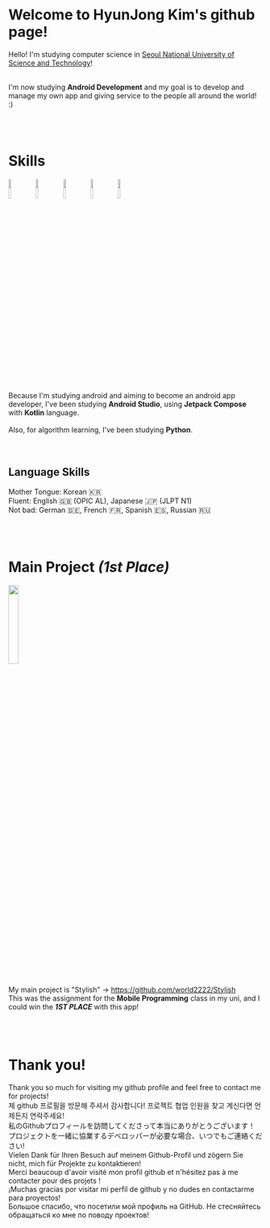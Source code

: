 # Welcome to HyunJong Kim's github page!
Hello! I'm studying computer science in [Seoul National University of Science and Technology](https://www.seoultech.ac.kr/index.jsp)!  
<br>

I'm now studying **Android Development** and my goal is to develop and manage my own app and giving service to the people all around the world! :)  

<br>
<br>

# Skills
<img src = "https://github.com/world2222/HyunJong/assets/52661837/669a4bb4-949a-4c2d-b13a-37d3a8316035" width = 10%>
<img src = "https://github.com/world2222/world2222/assets/52661837/b6866fb6-d0fe-45b5-b5f7-a5cf7b57d191" width = 10%>
<img src = "https://github.com/world2222/world2222/assets/52661837/d0f646cc-1539-45f9-b479-f2efb3607ae4" width = 10%>
<img src = "https://github.com/world2222/world2222/assets/52661837/7ef7cbdd-b698-4337-96a1-b57d888dcf32" width = 10%>
<img src = "https://github.com/world2222/world2222/assets/52661837/857a924a-d8dd-474b-abfd-da2446e7b2cf" width = 10%>

<br>
<br>

Because I'm studying android and aiming to become an android app developer, I've been studying **Android Studio**, using **Jetpack Compose** with **Kotlin** language.  
<br>
Also, for algorithm learning, I've been studying **Python**.  
<br>
<br>

## Language Skills
Mother Tongue: Korean 🇰🇷  
Fluent: English 🇬🇧 (OPIC AL), Japanese 🇯🇵 (JLPT N1)  
Not bad: German 🇩🇪, French 🇫🇷, Spanish 🇪🇸, Russian 🇷🇺  

<br>
<br>

# Main Project ***(1st Place)***
<img src = "https://github.com/world2222/world2222/assets/52661837/2dfa11f7-4d8c-41d4-a788-ab3d4dc4a304" width = 20%>

My main project is "Stylish" -> https://github.com/world2222/Stylish  
This was the assignment for the **Mobile Programming** class in my uni, and I could win the ***1ST PLACE*** with this app!  
<br>
<br>
<br>

# Thank you!
Thank you so much for visiting my github profile and feel free to contact me for projects!
<br>
제 github 프로필을 방문해 주셔서 감사합니다! 프로젝트 협업 인원을 찾고 계신다면 언제든지 연락주세요!
<br>
私のGithubプロフィールを訪問してくださって本当にありがとうございます！ プロジェクトを一緒に協業するデベロッパーが必要な場合、いつでもご連絡ください!
<br>
Vielen Dank für Ihren Besuch auf meinem Github-Profil und zögern Sie nicht, mich für Projekte zu kontaktieren!
<br>
Merci beaucoup d'avoir visité mon profil github et n'hésitez pas à me contacter pour des projets !
<br>
¡Muchas gracias por visitar mi perfil de github y no dudes en contactarme para proyectos!
<br>
Большое спасибо, что посетили мой профиль на GitHub. Не стесняйтесь обращаться ко мне по поводу проектов!
